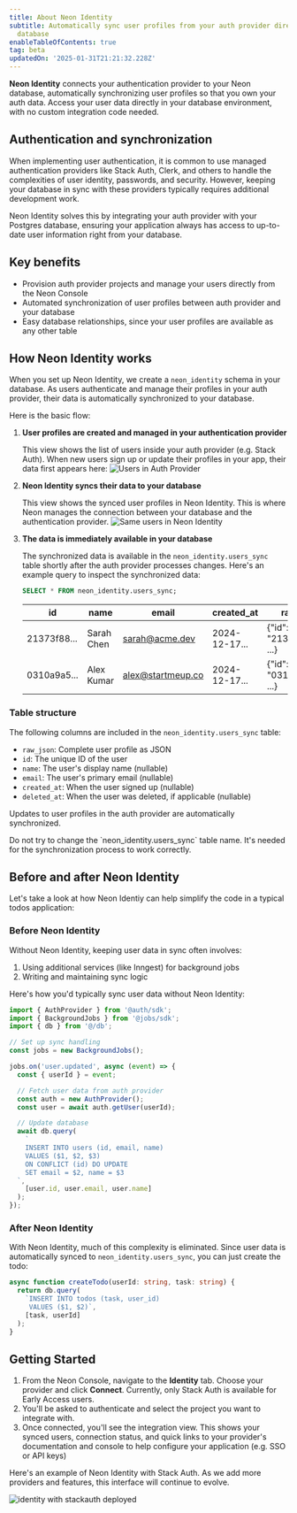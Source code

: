```yaml
---
title: About Neon Identity
subtitle: Automatically sync user profiles from your auth provider directly to your
  database
enableTableOfContents: true
tag: beta
updatedOn: '2025-01-31T21:21:32.228Z'
---
```


<ComingSoon />

**Neon Identity** connects your authentication provider to your Neon database, automatically synchronizing user profiles so that you own your auth data. Access your user data directly in your database environment, with no custom integration code needed.

## Authentication and synchronization

When implementing user authentication, it is common to use managed authentication providers like Stack Auth, Clerk, and others to handle the complexities of user identity, passwords, and security. However, keeping your database in sync with these providers typically requires additional development work.

Neon Identity solves this by integrating your auth provider with your Postgres database, ensuring your application always has access to up-to-date user information right from your database.

## Key benefits

- Provision auth provider projects and manage your users directly from the Neon Console
- Automated synchronization of user profiles between auth provider and your database
- Easy database relationships, since your user profiles are available as any other table

## How Neon Identity works

When you set up Neon Identity, we create a `neon_identity` schema in your database. As users authenticate and manage their profiles in your auth provider, their data is automatically synchronized to your database.

Here is the basic flow:

1. **User profiles are created and managed in your authentication provider**

   This view shows the list of users inside your auth provider (e.g. Stack Auth). When new users sign up or update their profiles in your app, their data first appears here:
   ![Users in Auth Provider](/docs/guides/stackauth_users.png)

2. **Neon Identity syncs their data to your database**

   This view shows the synced user profiles in Neon Identity. This is where Neon manages the connection between your database and the authentication provider.
   ![Same users in Neon Identity](/docs/guides/identity_users.png)

3. **The data is immediately available in your database**

   The synchronized data is available in the `neon_identity.users_sync` table shortly after the auth provider processes changes. Here's an example query to inspect the synchronized data:

   ```sql
   SELECT * FROM neon_identity.users_sync;
   ```

   | id          | name       | email             | created_at    | raw_json                      |
   | ----------- | ---------- | ----------------- | ------------- | ----------------------------- |
   | 21373f88... | Sarah Chen | sarah@acme.dev    | 2024-12-17... | \{"id": "21373f88-...", ...\} |
   | 0310a9a5... | Alex Kumar | alex@startmeup.co | 2024-12-17... | \{"id": "0310a9a5-...", ...\} |

### Table structure

The following columns are included in the `neon_identity.users_sync` table:

- `raw_json`: Complete user profile as JSON
- `id`: The unique ID of the user
- `name`: The user's display name (nullable)
- `email`: The user's primary email (nullable)
- `created_at`: When the user signed up (nullable)
- `deleted_at`: When the user was deleted, if applicable (nullable)

Updates to user profiles in the auth provider are automatically synchronized.

<Admonition type="note">
Do not try to change the `neon_identity.users_sync` table name. It's needed for the synchronization process to work correctly.
</Admonition>

## Before and after Neon Identity

Let's take a look at how Neon Identiy can help simplify the code in a typical todos application:

### Before Neon Identity

Without Neon Identity, keeping user data in sync often involves:

1. Using additional services (like Inngest) for background jobs
2. Writing and maintaining sync logic

Here's how you'd typically sync user data without Neon Identity:

```typescript
import { AuthProvider } from '@auth/sdk';
import { BackgroundJobs } from '@jobs/sdk';
import { db } from '@/db';

// Set up sync handling
const jobs = new BackgroundJobs();

jobs.on('user.updated', async (event) => {
  const { userId } = event;

  // Fetch user data from auth provider
  const auth = new AuthProvider();
  const user = await auth.getUser(userId);

  // Update database
  await db.query(
    `
    INSERT INTO users (id, email, name)
    VALUES ($1, $2, $3)
    ON CONFLICT (id) DO UPDATE 
    SET email = $2, name = $3
  `,
    [user.id, user.email, user.name]
  );
});
```

### After Neon Identity

With Neon Identity, much of this complexity is eliminated. Since user data is automatically synced to `neon_identity.users_sync`, you can just create the todo:

```typescript
async function createTodo(userId: string, task: string) {
  return db.query(
    `INSERT INTO todos (task, user_id) 
     VALUES ($1, $2)`,
    [task, userId]
  );
}
```

## Getting Started

1. From the Neon Console, navigate to the **Identity** tab. Choose your provider and click **Connect**. Currently, only Stack Auth is available for Early Access users.
1. You'll be asked to authenticate and select the project you want to integrate with.
1. Once connected, you'll see the integration view. This shows your synced users, connection status, and quick links to your provider's documentation and console to help configure your application (e.g. SSO or API keys)

Here's an example of Neon Identity with Stack Auth. As we add more providers and features, this interface will continue to evolve.

![identity with stackauth deployed](/docs/guides/identity_stackauth.png)
